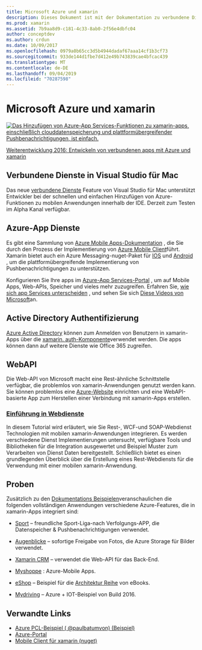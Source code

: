 ```yaml
---
title: Microsoft Azure und xamarin
description: Dieses Dokument ist mit der Dokumentation zu verbundene Dienste in Visual Studio für Mac, Azure Mobile Apps, Active Directory Authentifizierung und WebAPI verknüpft.
ms.prod: xamarin
ms.assetid: 7b9aa8d9-c181-4c33-8ab0-2f56e4dbfc04
author: conceptdev
ms.author: crdun
ms.date: 10/09/2017
ms.openlocfilehash: 0979a0b65cc3d5b4944dadaf67aaa14cf1b3cf73
ms.sourcegitcommit: 933de144d1fbe7d412e49b743839cae4bfcac439
ms.translationtype: MT
ms.contentlocale: de-DE
ms.lasthandoff: 09/04/2019
ms.locfileid: "70287598"
---
```

# <a name="microsoft-azure-and-xamarin"></a>Microsoft Azure und xamarin

[![](images/evolve-mikej-azure-sml.png "Das Hinzufügen von Azure-App Services-Funktionen zu xamarin-apps, einschließlich clouddatenspeicherung und plattformübergreifender Pushbenachrichtigungen, ist einfach.")](https://evolve.xamarin.com/session/56ec886fde91c6253c277bc6)

[Weiterentwicklung 2016: Entwickeln von verbundenen apps mit Azure und xamarin](https://evolve.xamarin.com/session/56ec886fde91c6253c277bc6)

## <a name="connected-services-in-visual-studio-for-mac"></a>Verbundene Dienste in Visual Studio für Mac

Das neue [verbundene Dienste](connected-services.md) Feature von Visual Studio für Mac unterstützt Entwickler bei der schnellen und einfachen Hinzufügen von Azure-Funktionen zu mobilen Anwendungen innerhalb der IDE. Derzeit zum Testen im Alpha Kanal verfügbar.

## <a name="azure-app-services"></a>Azure-App Dienste

Es gibt eine Sammlung von [Azure Mobile Apps-Dokumentation](~/cross-platform/data-cloud/mobile-apps.md) , die Sie durch den Prozess der Implementierung von [Azure Mobile Client](https://www.nuget.org/packages/Microsoft.Azure.Mobile.Client/)führt.
Xamarin bietet auch ein Azure Messaging-nuget-Paket für [IOS](https://www.nuget.org/packages/Xamarin.Azure.NotificationHubs.iOS/) und [Android](https://www.nuget.org/packages/Xamarin.Azure.NotificationHubs.Android/) , um die plattformübergreifende Implementierung von Pushbenachrichtigungen zu unterstützen.

Konfigurieren Sie Ihre apps im [Azure-App Services-Portal](https://portal.azure.com/) , um auf Mobile Apps, Web-APIs, Speicher und vieles mehr zuzugreifen. Erfahren Sie, [wie sich app Services unterscheiden](https://azure.microsoft.com/updates/whats-new-with-azure-app-service/) , und sehen Sie sich [Diese Videos von Microsoft](https://azure.microsoft.com/campaigns/azure-march-announcement/)an.

## <a name="active-directory-authentication"></a>Active Directory Authentifizierung

[Azure Active Directory](~/cross-platform/data-cloud/active-directory/index.md) können zum Anmelden von Benutzern in xamarin-Apps über die [xamarin. auth-Komponente](https://www.nuget.org/packages/Xamarin.Auth/)verwendet werden.
Die apps können dann auf weitere Dienste wie Office 365 zugreifen.

## <a name="webapi"></a>WebAPI

Die Web-API von Microsoft macht eine Rest-ähnliche Schnittstelle verfügbar, die problemlos von xamarin-Anwendungen genutzt werden kann.
Sie können problemlos eine [Azure-Website](https://trywebsites.azurewebsites.net/) einrichten und eine WebAPI-basierte App zum Herstellen einer Verbindung mit xamarin-Apps erstellen.


### <a name="introduction-to-web-servicescross-platformdata-cloudweb-servicesindexmd"></a>[Einführung in Webdienste](~/cross-platform/data-cloud/web-services/index.md)

In diesem Tutorial wird erläutert, wie Sie Rest-, WCF-und SOAP-Webdienst Technologien mit mobilen xamarin-Anwendungen integrieren. Es werden verschiedene Dienst Implementierungen untersucht, verfügbare Tools und Bibliotheken für die Integration ausgewertet und Beispiel Muster zum Verarbeiten von Dienst Daten bereitgestellt. Schließlich bietet es einen grundlegenden Überblick über die Erstellung eines Rest-Webdiensts für die Verwendung mit einer mobilen xamarin-Anwendung.

## <a name="samples"></a>Proben

Zusätzlich zu den [Dokumentations Beispielen](https://github.com/xamarin/mobile-samples/tree/master/Azure)veranschaulichen die folgenden vollständigen Anwendungen verschiedene Azure-Features, die in xamarin-Apps integriert sind:

- [Sport](https://github.com/xamarin/Sport) – freundliche Sport-Liga-nach Verfolgungs-APP, die Datenspeicher & Pushbenachrichtigungen verwendet.
- [Augenblicke](https://github.com/pierceboggan/Moments) – sofortige Freigabe von Fotos, die Azure Storage für Bilder verwendet.
- [Xamarin CRM](https://github.com/xamarin/app-crm) – verwendet die Web-API für das Back-End.
- [Myshoppe](https://github.com/jamesmontemagno/MyShoppe) : Azure-Mobile Apps.

- [eShop](https://github.com/dotnet-architecture/eShopOnContainers) – Beispiel für die [Architektur Reihe](https://www.microsoft.com/net/learn/architecture) von eBooks.
- [Mydriving](https://azure.microsoft.com/campaigns/mydriving/) – Azure + IOT-Beispiel von Build 2016.


## <a name="related-links"></a>Verwandte Links

- [Azure PCL-Beispiel ( @paulbatumvon) (Beispiel)](https://github.com/paulbatum/mobile-services-xamarin-pcl)
- [Azure-Portal](https://azure.microsoft.com/)
- [Mobile Client für xamarin (nuget)](https://www.nuget.org/packages/Microsoft.Azure.Mobile.Client/)
